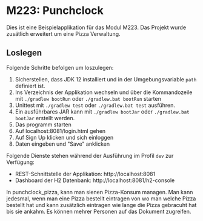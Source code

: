 # M223: Punchclock
Dies ist eine Beispielapplikation für das Modul M223. Das Projekt wurde zusätlich erweitert um eine Pizza Verwaltung.

## Loslegen
Folgende Schritte befolgen um loszulegen:
1. Sicherstellen, dass JDK 12 installiert und in der Umgebungsvariable `path` definiert ist.
2. Ins Verzeichnis der Applikation wechseln und über die Kommandozeile mit `./gradlew bootRun` oder `./gradlew.bat bootRun` starten
3. Unittest mit `./gradlew test` oder `./gradlew.bat test` ausführen.
4. Ein ausführbares JAR kann mit `./gradlew bootJar` oder `./gradlew.bat bootJar` erstellt werden.
5. Das programm starten 
6. Auf localhost:8081/login.html gehen
7. Auf Sign Up klicken und sich einloggen
8. Daten eingeben und "Save" anklicken


Folgende Dienste stehen während der Ausführung im Profil `dev` zur Verfügung:
- REST-Schnittstelle der Applikation: http://localhost:8081
- Dashboard der H2 Datenbank: http://localhost:8081/h2-console

In punchclock_pizza, kann man sienen Pizza-Konsum managen. Man kann jedesmal, wenn man eine Pizza bestellt eintragen von wo man welche Pizza 
bestellt hat und kann zusätzlich eintragen wie lange die Pizza gebracuht hat bis sie ankahm. Es können mehrer Personen auf das Dokument zugreifen.
 